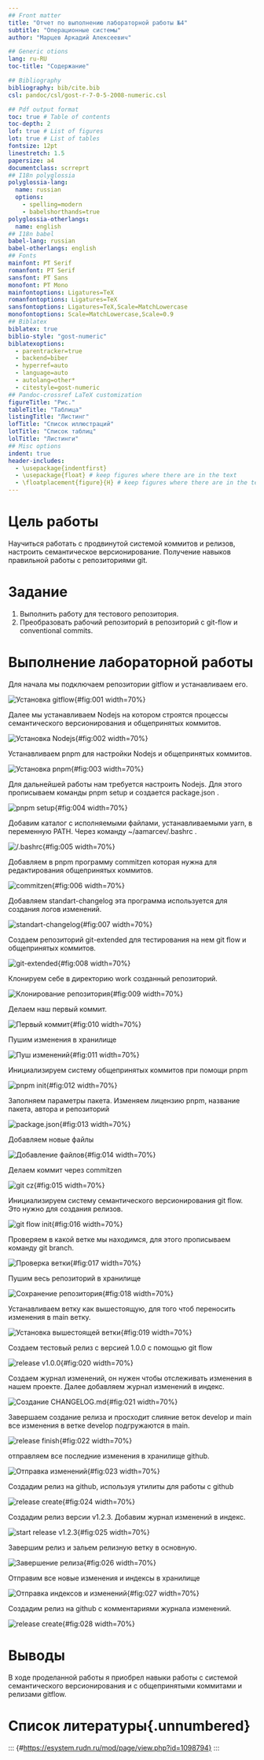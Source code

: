 ```yaml
---
## Front matter
title: "Отчет по выполнению лабораторной работы №4"
subtitle: "Операционные системы"
author: "Марцев Аркадий Алексеевич"

## Generic otions
lang: ru-RU
toc-title: "Содержание"

## Bibliography
bibliography: bib/cite.bib
csl: pandoc/csl/gost-r-7-0-5-2008-numeric.csl

## Pdf output format
toc: true # Table of contents
toc-depth: 2
lof: true # List of figures
lot: true # List of tables
fontsize: 12pt
linestretch: 1.5
papersize: a4
documentclass: scrreprt
## I18n polyglossia
polyglossia-lang:
  name: russian
  options:
	- spelling=modern
	- babelshorthands=true
polyglossia-otherlangs:
  name: english
## I18n babel
babel-lang: russian
babel-otherlangs: english
## Fonts
mainfont: PT Serif
romanfont: PT Serif
sansfont: PT Sans
monofont: PT Mono
mainfontoptions: Ligatures=TeX
romanfontoptions: Ligatures=TeX
sansfontoptions: Ligatures=TeX,Scale=MatchLowercase
monofontoptions: Scale=MatchLowercase,Scale=0.9
## Biblatex
biblatex: true
biblio-style: "gost-numeric"
biblatexoptions:
  - parentracker=true
  - backend=biber
  - hyperref=auto
  - language=auto
  - autolang=other*
  - citestyle=gost-numeric
## Pandoc-crossref LaTeX customization
figureTitle: "Рис."
tableTitle: "Таблица"
listingTitle: "Листинг"
lofTitle: "Список иллюстраций"
lotTitle: "Список таблиц"
lolTitle: "Листинги"
## Misc options
indent: true
header-includes:
  - \usepackage{indentfirst}
  - \usepackage{float} # keep figures where there are in the text
  - \floatplacement{figure}{H} # keep figures where there are in the text
---
```


# Цель работы

Научиться работать с продвинутой системой коммитов и релизов, настроить семантическое версионирование. Получение навыков правильной работы с репозиториями git.

# Задание


1.  Выполнить работу для тестового репозитория.
2.  Преобразовать рабочий репозиторий в репозиторий с git-flow и conventional commits.

# Выполнение лабораторной работы

Для начала мы подключаем репозитории gitflow и устанавливаем его.

![Установка gitflow](image/1.png){#fig:001 width=70%}

Далее мы устанавливаем Nodejs на котором строятся процессы семантического версионирования и общепринятых коммитов.

![Установка Nodejs](image/2.png){#fig:002 width=70%}

Устанавливаем pnpm для настройки Nodejs и общепринятых коммитов.

![Установка pnpm](image/3.png){#fig:003 width=70%}

Для дальнейшей работы нам требуется настроить Nodejs. Для этого прописываем команды pnpm setup и создается package.json .

![pnpm setup](image/4.png){#fig:004 width=70%}

Добавим каталог с исполняемыми файлами, устанавливаемыми yarn, в переменную PATH. Через команду ~/aamarcev/.bashrc .

![/.bashrc](image/5.png){#fig:005 width=70%}

Добавляем в pnpm программу commitzen которая нужна для редактирования общепринятых коммитов.

![commitzen](image/6.png){#fig:006 width=70%}

Добавляем standаrt-changelog эта программа используется для создания логов изменений. 

![standart-changelog](image/7.png){#fig:007 width=70%}

Создаем репозиторий git-extended для тестирования на нем git flow и общепринятых коммитов.

![git-extended](image/8.png){#fig:008 width=70%}

Клонируем себе в директорию work созданный репозиторий.

![Клонирование репозитория](image/9.png){#fig:009 width=70%}

Делаем наш первый коммит.

![Первый коммит](image/10.png){#fig:010 width=70%}

Пушим изменения в хранилище

![Пуш изменений](image/11.png){#fig:011 width=70%}

Инициализируем систему общепринятых коммитов при помощи pnpm

![pnpm init](image/12.png){#fig:012 width=70%}

Заполняем параметры пакета. Изменяем лицензию pnpm, название пакета, автора и репозиторий

![package.json](image/13.png){#fig:013 width=70%}

Добавляем новые файлы

![Добавление файлов](image/14.png){#fig:014 width=70%}

Делаем коммит через commitzen

![git cz](image/15.png){#fig:015 width=70%}

Инициализируем систему семантического версионирования git flow. Это нужно для создания релизов.

![git flow init](image/16.png){#fig:016 width=70%}

Проверяем в какой ветке мы находимся, для этого прописываем команду git branch.

![Проверка ветки](image/17.png){#fig:017 width=70%}

Пушим весь репозиторий в хранилище

![Сохранение репозитория](image/18.png){#fig:018 width=70%}

Устанавливаем ветку как вышестоящую, для того чтоб переносить изменения в main ветку.

![Установка вышестоящей ветки](image/19.png){#fig:019 width=70%}

Создаем тестовый релиз с версией 1.0.0 с помощью git flow 

![release v1.0.0](image/20.png){#fig:020 width=70%}

Создаем журнал изменений, он нужен чтобы отслеживать изменения в нашем проекте. Далее добавляем журнал изменений в индекс.

![Создание CHANGELOG.md](image/21.png){#fig:021 width=70%}

Завершаем создание релиза и просходит слияние веток develop и main все изменения в ветке develop подгружаются в main.

![release finish](image/22.png){#fig:022 width=70%}

отправляем все последние изменения в хранилище github.

![Отправка изменений](image/23.png){#fig:023 width=70%}

Создадим релиз на github, используя утилиты для работы с github

![release create](image/24.png){#fig:024 width=70%}

Создадим релиз версии v1.2.3. Добавим журнал изменений в индекс.

![start release v1.2.3](image/25.png){#fig:025 width=70%}

Завершим релиз и зальем релизную ветку в основную.

![Завершение релиза](image/26.png){#fig:026 width=70%}

Отправим все новые изменения и индексы в хранилище

![Отправка индексов и изменений](image/27.png){#fig:027 width=70%}

Создадим релиз на github с комментариями журнала изменений.

![release create](image/28.png){#fig:028 width=70%}

# Выводы

В ходе проделанной работы я приобрел навыки работы с системой семантического версионирования и с общепринятыми коммитами и релизами gitflow.

# Список литературы{.unnumbered}

::: {#https://esystem.rudn.ru/mod/page/view.php?id=1098794}
:::  
